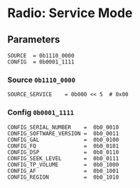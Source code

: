 # Radio: Service Mode

## Parameters
    
    SOURCE  = 0b1110_0000
    CONFIG  = 0b0001_1111

### Source `0b1110_0000`

    SOURCE_SERVICE    = 0b000 << 5  # 0x00

### Config `0b0001_1111`
    
    CONFIG_SERIAL_NUMBER    =  0b0_0010
    CONFIG_SOFTWARE_VERSION =  0b0_0011
    CONFIG_GAL              =  0b0_0100
    CONFIG_FQ               =  0b0_0101
    CONFIG_DSP              =  0b0_0110
    CONFIG_SEEK_LEVEL       =  0b0_0111
    CONFIG_TP_VOLUME        =  0b0_1000
    CONFIG_AF               =  0b0_1001
    CONFIG_REGION           =  0b0_1010